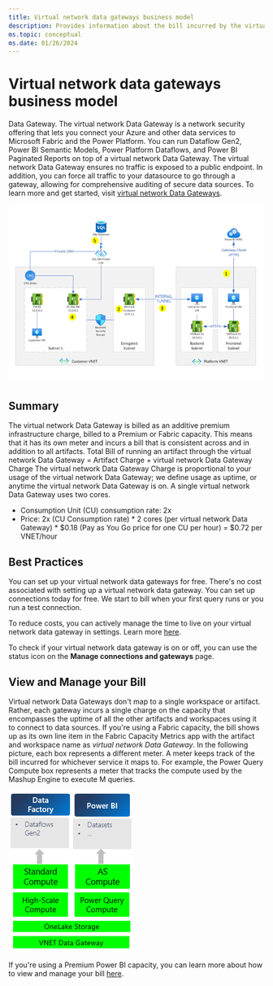 ```yaml
---
title: Virtual network data gateways business model
description: Provides information about the bill incurred by the virtual network data gateways.
ms.topic: conceptual
ms.date: 01/26/2024
---
```


# Virtual network data gateways business model
Data Gateway. The virtual network Data Gateway is a network security offering that lets you connect your Azure and other data services to Microsoft Fabric and the Power Platform. You can run Dataflow Gen2, Power BI Semantic Models, Power Platform Dataflows, and Power BI Paginated Reports on top of a virtual network Data Gateway. The virtual network Data Gateway ensures no traffic is exposed to a public endpoint. In addition, you can force all traffic to your datasource to go through a gateway, allowing for comprehensive auditing of secure data sources. To learn more and get started, visit [virtual network Data Gateways](overview.md).

![VNet data gateway architecture.](media/VNet-gateway-architecture-no-swift.png)

## Summary

The virtual network Data Gateway is billed as an additive premium infrastructure charge, billed to a Premium or Fabric capacity. This means that it has its own meter and incurs a bill that is consistent across and in addition to all artifacts. Total Bill of running an artifact through the virtual network Data Gateway = Artifact Charge + virtual network Data Gateway Charge
The virtual network Data Gateway Charge is proportional to your usage of the virtual network Data Gateway; we define usage as uptime, or anytime the virtual network Data Gateway is on. A single virtual network Data Gateway uses two cores.
- Consumption Unit (CU) consumption rate: 2x
- Price: 2x (CU Consumption rate) * 2 cores (per virtual network Data Gateway) * $0.18 (Pay as You Go price for one CU per hour) = $0.72 per VNET/hour

## Best Practices

You can set up your virtual network data gateways for free. There's no cost associated with setting up a virtual network data gateway. You can set up connections today for free. We start to bill when your first query runs or you run a test connection.

To reduce costs, you can actively manage the time to live on your virtual network data gateway in settings. Learn more [here](manage-data-gateways.md#manage-settings).

To check if your virtual network data gateway is on or off, you can use the status icon on the **Manage connections and gateways** page.

## View and Manage your Bill
Virtual network Data Gateways don't map to a single workspace or artifact. Rather, each gateway incurs a single charge on the capacity that encompasses the uptime of all the other artifacts and workspaces using it to connect to data sources.
If you're using a Fabric capacity, the bill shows up as its own line item in the Fabric Capacity Metrics app with the artifact and workspace name as _virtual network Data Gateway_.
In the following picture, each box represents a different meter. A meter keeps track of the bill incurred for whichever service it maps to. For example, the Power Query Compute box represents a meter that tracks the compute used by the Mashup Engine to execute M queries.

![VNet Data Gateway Meters](media/vnet-business-model.png)

If you're using a Premium Power BI capacity, you can learn more about how to view and manage your bill [here](https://learn.microsoft.com/en-us/power-bi/enterprise/service-admin-premium-manage#manage-capacity).

